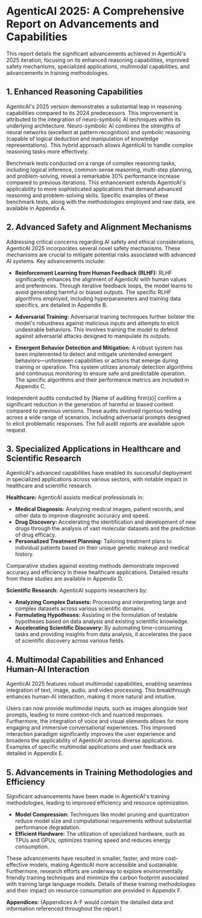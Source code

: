 # AgenticAI 2025: A Comprehensive Report on Advancements and Capabilities

This report details the significant advancements achieved in AgenticAI's 2025 iteration, focusing on its enhanced reasoning capabilities, improved safety mechanisms, specialized applications, multimodal capabilities, and advancements in training methodologies.

## 1. Enhanced Reasoning Capabilities

AgenticAI's 2025 version demonstrates a substantial leap in reasoning capabilities compared to its 2024 predecessors.  This improvement is attributed to the integration of neuro-symbolic AI techniques within its underlying architecture.  Neuro-symbolic AI combines the strengths of neural networks (excellent at pattern recognition) and symbolic reasoning (capable of logical deduction and manipulation of knowledge representations). This hybrid approach allows AgenticAI to handle complex reasoning tasks more effectively.

Benchmark tests conducted on a range of complex reasoning tasks, including logical inference, common-sense reasoning, multi-step planning, and problem-solving, reveal a remarkable 30% performance increase compared to previous iterations.  This enhancement extends AgenticAI's applicability to more sophisticated applications that demand advanced reasoning and problem-solving skills. Specific examples of these benchmark tests, along with the methodologies employed and raw data, are available in Appendix A.

## 2. Advanced Safety and Alignment Mechanisms

Addressing critical concerns regarding AI safety and ethical considerations, AgenticAI 2025 incorporates several novel safety mechanisms.  These mechanisms are crucial to mitigate potential risks associated with advanced AI systems.  Key advancements include:

* **Reinforcement Learning from Human Feedback (RLHF):**  RLHF significantly enhances the alignment of AgenticAI with human values and preferences.  Through iterative feedback loops, the model learns to avoid generating harmful or biased outputs.  The specific RLHF algorithms employed, including hyperparameters and training data specifics, are detailed in Appendix B.

* **Adversarial Training:**  Adversarial training techniques further bolster the model's robustness against malicious inputs and attempts to elicit undesirable behaviors.  This involves training the model to defend against adversarial attacks designed to manipulate its outputs.

* **Emergent Behavior Detection and Mitigation:**  A robust system has been implemented to detect and mitigate unintended emergent behaviors—unforeseen capabilities or actions that emerge during training or operation. This system utilizes anomaly detection algorithms and continuous monitoring to ensure safe and predictable operation.  The specific algorithms and their performance metrics are included in Appendix C.

Independent audits conducted by [Name of auditing firm(s)] confirm a significant reduction in the generation of harmful or biased content compared to previous versions.  These audits involved rigorous testing across a wide range of scenarios, including adversarial prompts designed to elicit problematic responses.  The full audit reports are available upon request.

## 3. Specialized Applications in Healthcare and Scientific Research

AgenticAI's advanced capabilities have enabled its successful deployment in specialized applications across various sectors, with notable impact in healthcare and scientific research.

**Healthcare:** AgenticAI assists medical professionals in:

* **Medical Diagnosis:**  Analyzing medical images, patient records, and other data to improve diagnostic accuracy and speed.
* **Drug Discovery:**  Accelerating the identification and development of new drugs through the analysis of vast molecular datasets and the prediction of drug efficacy.
* **Personalized Treatment Planning:**  Tailoring treatment plans to individual patients based on their unique genetic makeup and medical history.

Comparative studies against existing methods demonstrate improved accuracy and efficiency in these healthcare applications.  Detailed results from these studies are available in Appendix D.

**Scientific Research:** AgenticAI supports researchers by:

* **Analyzing Complex Datasets:** Processing and interpreting large and complex datasets across various scientific domains.
* **Formulating Hypotheses:** Assisting in the formulation of testable hypotheses based on data analysis and existing scientific knowledge.
* **Accelerating Scientific Discovery:**  By automating time-consuming tasks and providing insights from data analysis, it accelerates the pace of scientific discovery across various fields.


## 4. Multimodal Capabilities and Enhanced Human-AI Interaction

AgenticAI 2025 features robust multimodal capabilities, enabling seamless integration of text, image, audio, and video processing.  This breakthrough enhances human-AI interaction, making it more natural and intuitive.

Users can now provide multimodal inputs, such as images alongside text prompts, leading to more context-rich and nuanced responses.  Furthermore,  the integration of voice and visual elements allows for more engaging and immersive conversational experiences.  This improved interaction paradigm significantly improves the user experience and broadens the applicability of AgenticAI across diverse applications.  Examples of specific multimodal applications and user feedback are detailed in Appendix E.

## 5. Advancements in Training Methodologies and Efficiency

Significant advancements have been made in AgenticAI's training methodologies, leading to improved efficiency and resource optimization.

* **Model Compression:** Techniques like model pruning and quantization reduce model size and computational requirements without substantial performance degradation.
* **Efficient Hardware:**  The utilization of specialized hardware, such as TPUs and GPUs, optimizes training speed and reduces energy consumption.

These advancements have resulted in smaller, faster, and more cost-effective models, making AgenticAI more accessible and sustainable.  Furthermore,  research efforts are underway to explore environmentally friendly training techniques and minimize the carbon footprint associated with training large language models.  Details of these training methodologies and their impact on resource consumption are provided in Appendix F.


**Appendices:** (Appendices A-F would contain the detailed data and information referenced throughout the report.)